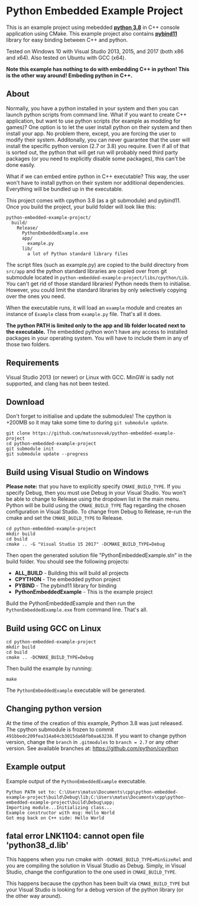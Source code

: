# Python Embedded Example Project

This is an example project using mebedded **[python 3.8](https://github.com/python/cpython)** in C++ console application using CMake. This example project also contains **[pybind11](https://github.com/pybind/pybind11)** library for easy binding between C++ and python. 

Tested on Windows 10 with Visual Studio 2013, 2015, and 2017 (both x86 and x64). Also tested on Ubuntu with GCC (x64).

**Note this example has nothing to do with embedding C++ in python! This is the other way around! Embeding python in C++.**

## About

Normally, you have a python installed in your system and then you can launch python scripts from command line. What if you want to create C++ application, but want to use python scripts (for example as modding for games)? One option is to let the user install python on their system and then install your app. No problem there, except, you are forcing the user to modify their system. Additonally, you can never guarantee that the user will install the specific python version (2.7 or 3.8) you require. Even if all of that is sorted out, the python that will get run will probably need third party packages (or you need to explicitly disable some packages), this can't be done easily.

What if we can embed entire python in C++ executable? This way, the user won't have to install python on their system nor additional dependencies. Everything will be bundled up in the executable. 

This project comes with cpython 3.8 (as a git submodule) and pybind11. Once you build the project, your build folder will look like this:

```
python-embedded-example-project/
  build/
    Release/
      PythonEmbeddedExample.exe
      app/
        example.py
      lib/
        a lot of Python standard library files
```

The script files (such as example.py) are copied to the build directory from `src/app` and the python standard libraries are copied over from git submodule located in `python-embedded-example-project/libs/cpython/Lib`. You can't get rid of those standard libraries! Python needs them to initialise. However, you could limit the standard libraries by only selectively copying over the ones you need.

When the executable runs, it will load an `example` module and creates an instance of `Example` class from `example.py` file. That's all it does.

**The python PATH is limited only to the app and lib folder located next to the executable.** The embedded python won't have any access to installed packages in your operating system. You will have to include them in any of those two folders.

## Requirements

Visual Studio 2013 (or newer) or Linux with GCC. MinGW is sadly not supported, and clang has not been tested.

## Download

Don't forget to initialise and update the submodules! The cpython is +200MB so it may take some time to during `git submodule update`.

```
git clone https://github.com/matusnovak/python-embedded-example-project 
cd python-embedded-example-project 
git submodule init
git submodule update --progress
```

## Build using Visual Studio on Windows

**Please note:** that you have to explicitly specify `CMAKE_BUILD_TYPE`. If you specify Debug, then you must use Debug in your Visual Studio. You won't be able to change to Release using the dropdown list in the main menu. Python will be build using the `CMAKE_BUILD_TYPE` flag regarding the chosen configuration in Visual Studio. To change from Debug to Release, re-run the cmake and set the `CMAKE_BUILD_TYPE` to Release.

```
cd python-embedded-example-project 
mkdir build
cd build
cmake .. -G "Visual Studio 15 2017" -DCMAKE_BUILD_TYPE=Debug
```

Then open the generated solution file "PythonEmbeddedExample.sln" in the build folder. You should see the following projects:

* **ALL_BUILD** - Building this will build all projects
* **CPYTHON** - The embedded python project
* **PYBIND** - The pybind11 library for binding
* **PythonEmbeddedExample** - This is the example project

Build the PythonEmbeddedExample and then run the `PythonEmbeddedExample.exe` from command line. That's all.

## Build using GCC on Linux

```
cd python-embedded-example-project 
mkdir build
cd build
cmake .. -DCMAKE_BUILD_TYPE=Debug
```

Then build the example by running:

```
make
```

The `PythonEmbeddedExample` executable will be generated.

## Changing python version

At the time of the creation of this example, Python 3.8 was just released. The cpython submodule is frozen to commit `491bbedc209fea314a04cb3015da68fb0aa63238`. If you want to change python version, change the `branch` in `.gitmodules` to `branch = 2.7` or any other version. See available branches at: <https://github.com/python/cpython>

## Example output

Example output of the `PythonEmbeddedExample` executable.

```
Python PATH set to: C:\Users\matus\Documents\cpp\python-embedded-example-project\build\Debug\lib;C:\Users\matus\Documents\cpp\python-embedded-example-project\build\Debug\app;
Importing module...Initializing class...
Example constructor with msg: Hello World
Got msg back on C++ side: Hello World
```

## fatal error LNK1104: cannot open file 'python38_d.lib'

This happens when you run cmake with `-DCMAKE_BUILD_TYPE=MinSizeRel` and you are compiling the solution in Visual Studio as Debug. Simply, in Visual Studio, change the configuration to the one used in `CMAKE_BUILD_TYPE`.

This happens because the cpython has been built via `CMAKE_BUILD_TYPE` but your Visual Studio is looking for a debug version of the python library (or the other way around).
